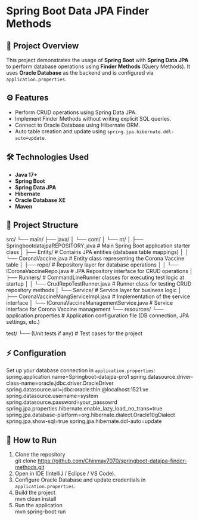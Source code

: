 # Spring Boot Data JPA Finder Methods

## 📌 Project Overview
This project demonstrates the usage of **Spring Boot** with **Spring Data JPA** to perform database operations using **Finder Methods** (Query Methods). It uses **Oracle Database** as the backend and is configured via `application.properties`.

## ⚙️ Features
- Perform CRUD operations using Spring Data JPA.
- Implement Finder Methods without writing explicit SQL queries.
- Connect to Oracle Database using Hibernate ORM.
- Auto table creation and update using `spring.jpa.hibernate.ddl-auto=update`.

## 🛠 Technologies Used
- **Java 17+**
- **Spring Boot**
- **Spring Data JPA**
- **Hibernate**
- **Oracle Database XE**
- **Maven**

## 📂 Project Structure
src/
└── main/
    ├── java/
    │   └── com/
    │       └── nt/
    │           ├── SpringbootdatajpaREPOSITORY.java         # Main Spring Boot application starter class
    │           ├── Entity/                                  # Contains JPA entities (database table mappings)
    │           │   └── CoronaVaccine.java                   # Entity class representing the Corona Vaccine table
    │           ├── ropo/                                    # Repository layer for database operations
    │           │   └── ICoronaVaccineRepo.java               # JPA Repository interface for CRUD operations
    │           ├── Runners/                                 # CommandLineRunner classes for executing test logic at startup
    │           │   └── CrudRepoTestRunner.java              # Runner class for testing CRUD repository methods
    │           └── Service/                                 # Service layer for business logic
    │               ├── CoronaVaccineMangServiceImpl.java    # Implementation of the service interface
    │               └── ICoronaVaccineManagementService.java # Service interface for Corona Vaccine management
    └── resources/
        └── application.properties                           # Application configuration file (DB connection, JPA settings, etc.)

test/
└── (Unit tests if any)                                       # Test cases for the project


## ⚡ Configuration
Set up your database connection in `application.properties`:
spring.application.name=Springboot-datajpa-pro1
spring.datasource.driver-class-name=oracle.jdbc.driver.OracleDriver
spring.datasource.url=jdbc:oracle:thin:@localhost:1521:xe
spring.datasource.username=system
spring.datasource.password=your_passowrd
spring.jpa.properties.hibernate.enable_lazy_load_no_trans=true
spring.jpa.database-platform=org.hibernate.dialect.Oracle10gDialect
spring.jpa.show-sql=true
spring.jpa.hibernate.ddl-auto=update

## 🚀 How to Run
1. Clone the repository  
   git clone https://github.com/Chinmay7070/springboot-datajpa-finder-methods.git
2. Open in IDE (IntelliJ / Eclipse / VS Code).
3. Configure Oracle Database and update credentials in `application.properties`.
4. Build the project  
   mvn clean install
5. Run the application  
   mvn spring-boot:run
